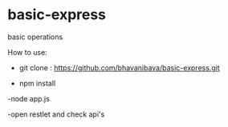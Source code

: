 # basic-express
basic operations

How to use:
  - git clone : https://github.com/bhavanibava/basic-express.git
  
  - npm install
  
  -node app.js
  
  -open restlet and check api's
